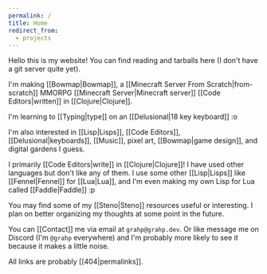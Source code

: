 ```yaml
---
permalink: /
title: Home
redirect_from:
  - projects
---
```


Hello this is my website! You can find reading and tarballs here (I don't have a git server quite yet).

I'm making [[Bowmap|Bowmap]], a [[Minecraft Server From Scratch|from-scratch]] MMORPG [[Minecraft Server|Minecraft server]] [[Code Editors|written]] in [[Clojure|Clojure]].

I'm learning to [[Typing|type]] on an [[Delusional|18 key keyboard]] :o

I'm also interested in [[Lisp|Lisps]], [[Code Editors]], [[Delusional|keyboards]], [[Music]], pixel art, [[Bowmap|game design]], and digital gardens I guess.

I primarily [[Code Editors|write]] in [[Clojure|Clojure]]! I have used other languages but don't like any of them. I use some other [[Lisp|Lisps]] like [[Fennel|Fennel]] for [[Lua|Lua]], and I'm even making my own Lisp for Lua called [[Faddle|Faddle]] :p

You may find some of my [[Steno|Steno]] resources useful or interesting. I plan on better organizing my thoughts at some point in the future.

You can [[Contact]] me via email at `grahp@grahp.dev`. Or like message me on Discord (I'm `@grahp` everywhere) and I'm probably more likely to see it because it makes a little noise.

All links are probably [[404|permalinks]].
